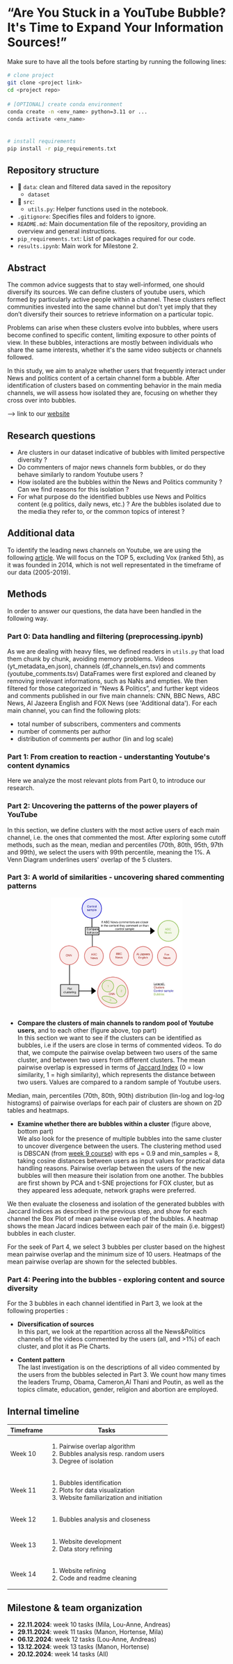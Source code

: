 # “Are You Stuck in a YouTube Bubble? It's Time to Expand Your Information Sources!”

Make sure to have all the tools before starting by running the following lines:
```bash
# clone project
git clone <project link>
cd <project repo>

# [OPTIONAL] create conda environment
conda create -n <env_name> python=3.11 or ...
conda activate <env_name>


# install requirements
pip install -r pip_requirements.txt
```
## Repository structure
- 📁 `data`: clean and filtered data saved in the repository
   - `dataset` 
- :file_folder: `src`:
   - `utils.py`: Helper functions used in the notebook.
- `.gitignore`: Specifies files and folders to ignore.
- `README.md`: Main documentation file of the repository, providing an overview and general instructions.
- `pip_requirements.txt`: List of packages required for our code.
- `results.ipynb`: Main work for Milestone 2.

## Abstract
The common advice suggests that to stay well-informed, one should diversify its sources. We can define clusters of youtube users, which formed by particularly active people within a channel. These clusters reflect communities invested into the same channel but don't yet imply that they don’t diversify their sources to retrieve information on a particular topic.

Problems can arise when these clusters evolve into bubbles, where users become confined to specific content, limiting exposure to other points of view. In these bubbles, interactions are mostly between individuals who share the same interests, whether it's the same video subjects or channels followed.

In this study, we aim to analyze whether users that frequently interact under News and politics content of a certain channel form a bubble. After identification of clusters based on commenting behavior in the main media channels, we will assess how isolated they are, focusing on whether they cross over into bubbles.

--> link to our [website](https://loulams.github.io/ada-website/)


## Research questions
- Are clusters in our dataset indicative of bubbles with limited perspective diversity ?
- Do commenters of major news channels form bubbles, or do they behave similarly to random Youtube users ?
- How isolated are the bubbles within the News and Politics community ? Can we find reasons for this isolation ?
- For what purpose do the identified bubbles use News and Politics content (e.g politics, daily news, etc.) ? Are the bubbles isolated due to the media they refer to, or the common topics of interest ?

## Additional data
To identify the leading news channels on Youtube, we are using the following [article]( https://pressgazette.co.uk/media-audience-and-business-data/media_metrics/youtube-news-publishers-2023-gb-news-piers-morgan-cnn-fox/). We will focus on the TOP 5, excluding Vox (ranked 5th), as it was founded in 2014, which is not well representated in the timeframe of our data (2005-2019).

## Methods
In order to answer our questions, the data have been handled in the following way. 

### Part 0: Data handling and filtering (preprocessing.ipynb)
As we are dealing with heavy files, we defined readers in `utils.py` that load them chunk by chunk, avoiding memory problems. Videos (yt_metadata_en.json), channels (df_channels_en.tsv) and comments (youtube_comments.tsv) DataFrames were first explored and cleaned by removing irrelevant informations, such as NaNs and empties. We then filtered for those categorized in “News & Politics”, and further kept videos and comments published in our five main channels: CNN, BBC News, ABC News, Al Jazeera English and FOX News (see 'Additional data'). For each main channel, you can find the following plots:
- total number of subscribers, commenters and comments
- number of comments per author
- distribution of comments per author (lin and log scale)

### Part 1: From creation to reaction - understanting Youtube's content dynamics
Here we analyze the most relevant plots from Part 0, to introduce our research.

### Part 2: Uncovering the patterns of the power players of YouTube
In this section, we define clusters with the most active users of each main channel, i.e. the ones that commented the most. After exploring some cutoff methods, such as the mean, median and percentiles (70th, 80th, 95th, 97th and 99th), we select the users with 99th percentile, meaning the 1%. A Venn Diagram underlines users' overlap of the 5 clusters.

### Part 3: A world of similarities - uncovering shared commenting patterns
<div align="center">
   <img src="src/figures/bubbles.jpg" alt="Bubbles identification diagram" width="60%">
</div>

- **Compare the clusters of main channels to random pool of Youtube users**, and to each other (figure above, top part)\
In this section we want to see if the clusters can be identified as bubbles, i.e if the users are close in terms of commented videos. To do that, we compute the pairwise ovelap between two users of the same cluster, and between two users from different clusters. The mean pairwise overlap is expressed in terms of [Jaccard Index](https://en.wikipedia.org/wiki/Jaccard_index) (0 = low similarity, 1 = high similarity), which represents the distance between two users. Values are compared to a random sample of Youtube users.

Median, main, percentiles (70th, 80th, 90th) distribution (lin-log and log-log histograms) of pairwise overlaps for each pair of clusters are shown on 2D tables and heatmaps.


- **Examine whether there are bubbles within a cluster** (figure above, bottom part)\
We also look for the presence of multiple bubbles into the same cluster to uncover divergence between the users. The clustering method used is DBSCAN (from [week 9 course](https://docs.google.com/presentation/d/1OWnmnm8oHRBz1JWymxFBNlClpVLLY9ke/edit#slide=id.p45)) with eps = 0.9 and min_samples = 8, taking cosine distances between users as input values for practical data handling reasons. 
Pairwise overlap between the users of the new bubbles will then measure their isolation from one another. The bubbles are first shown by PCA and t-SNE projections for FOX cluster, but as they appeared less adequate, network graphs were preferred. 

We then evaluate the closeness and isolation of the generated bubbles with Jaccard Indices as described in the previous step, and show for each channel the Box Plot of mean pairwise overlap of the bubbles. A heatmap shows the mean Jacard indices between each pair of the main (i.e. biggest) bubbles in each cluster.

For the seek of Part 4, we select 3 bubbles per cluster based on the highest mean pairwise overlap and the minimum size of 10 users. Heatmaps of the mean pairwise overlap are shown for the selected bubbles.

### Part 4: Peering into the bubbles - exploring content and source diversity
For the 3 bubbles in each channel identified in Part 3, we look at the following properties :

- **Diversification of sources**\
In this part, we look at the repartition across all the News&Politics channels of the videos commented by the users (all, and >1%) of each cluster, and plot it as Pie Charts. 

- **Content pattern**\
The last investigation is on the descriptions of all video commented by the users from the bubbles selected in Part 3. We count how many times the leaders Trump, Obama, Cameron,Al Thani and Poutin, as well as the topics climate, education, gender, religion and abortion are employed.

## Internal timeline 
|Timeframe | Tasks | 
|--------|--------------|
|Week 10 | <ol><li>Pairwise overlap algorithm</li><li>Bubbles analysis resp. random users</li><li>Degree of isolation</li></ol>| 
|Week 11  | <ol><li>Bubbles identification</li><li>Plots for data visualization</li><li>Website familiarization and initiation</li></ol>| 
|Week 12      | <ol><li>Bubbles analysis and closeness</li><ol>| 
|Week 13      |<ol><li>Website development</li><li>Data story refining</li></ol>| 
|Week 14  | <ol><li>Website refining</li><li>Code and readme cleaning</li></ol>| 

## Milestone & team organization
- **22.11.2024**: week 10 tasks   (Mila, Lou-Anne, Andreas)
- **29.11.2024**: week 11 tasks   (Manon, Hortense, Mila)
- **06.12.2024**: week 12 tasks   (Lou-Anne, Andreas)
- **13.12.2024**: week 13 tasks   (Manon, Hortense)
- **20.12.2024**: week 14 tasks   (All)
